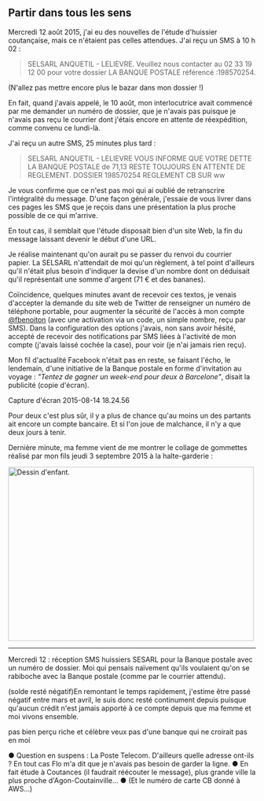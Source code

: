 ## Partir dans tous les sens

Mercredi 12 août 2015, j'ai eu des nouvelles de l'étude d'huissier coutançaise, mais ce n'étaient pas celles attendues. J'ai reçu un SMS à 10 h 02 :

> SELSARL ANQUETIL - LELIEVRE. Veuillez nous contacter au 02 33 19 12 00 pour votre dossier LA BANQUE POSTALE référencé :198570254.

(N'allez pas mettre encore plus le bazar dans mon dossier !)

En fait, quand j'avais appelé, le 10 août, mon interlocutrice avait commencé par me demander un numéro de dossier, que je n'avais pas puisque je n'avais pas reçu le courrier dont j'étais encore en attente de réexpédition, comme convenu ce lundi-là.

J'ai reçu un autre SMS, 25 minutes plus tard :

> SELSARL ANQUETIL - LELIEVRE VOUS INFORME QUE VOTRE DETTE LA BANQUE POSTALE de 71,13 RESTE TOUJOURS EN ATTENTE DE REGLEMENT. DOSSIER 198570254 REGLEMENT CB SUR ww

Je vous confirme que ce n'est pas moi qui ai oublié de retranscrire l'intégralité du message. D'une façon générale, j'essaie de vous livrer dans ces pages les SMS que je reçois dans une présentation la plus proche possible de ce qui m'arrive.

En tout cas, il semblait que l'étude disposait bien d'un site Web, la fin du message laissant devenir le début d'une URL.

Je réalise maintenant qu'on aurait pu se passer du renvoi du courrier papier. La SELSARL n'attendait de moi qu'un règlement, à tel point d'ailleurs qu'il n'était plus besoin d'indiquer la devise d'un nombre dont on déduisait qu'il représentait une somme d'argent (71 € et des bananes).

Coïncidence, quelques minutes avant de recevoir ces textos, je venais d'accepter la demande du site web de Twitter de renseigner un numéro de téléphone portable, pour augmenter la sécurité de l'accès à mon compte [@fbenoiton][1] (avec une activation via un code, un simple nombre, reçu par SMS). Dans la configuration des options j'avais, non sans avoir hésité, accepté de recevoir des notifications par SMS liées à l'activité de mon compte (j'avais laissé cochée la case), pour voir (je n'ai jamais rien reçu).

[1]: http://twitter.com/fbenoiton

Mon fil d'actualité Facebook n'était pas en reste, se faisant l'écho, le lendemain, d'une initiative de la Banque postale en forme d'invitation au voyage : *"Tentez de gagner un week-end pour deux à Barcelone"*, disait la publicité (copie d'écran).

Capture d'écran 2015-08-14 18.24.56

Pour deux c'est plus sûr, il y a plus de chance qu'au moins un des partants ait encore un compte bancaire. Et si l'on joue de malchance, il n'y a que deux jours à tenir.

Dernière minute, ma femme vient de me montrer le collage de gommettes réalisé par mon fils jeudi 3 septembre 2015 à la halte-garderie :

<a href="https://www.flickr.com/photos/benwatt/20944359338/" title="2015.09.04.dessin.soa"><img src="https://farm1.staticflickr.com/624/20944359338_c3a728575a.jpg" width="500" height="354" alt="Dessin d'enfant."></a>

***

Mercredi 12 : réception SMS huissiers SESARL pour la Banque postale avec un numéro de dossier. Moi qui pensais naïvement qu'ils voulaient qu'on se rabiboche avec la Banque postale (comme par le courrier attendu).

(solde resté négatif)En remontant le temps rapidement, j'estime être passé négatif entre mars et avril, le suis donc resté continument depuis puisque qu'aucun crédit n'est jamais apporté à ce compte depuis que ma femme et moi vivons ensemble. 

pas bien perçu riche et célèbre
veux pas d'une banque qui ne croirait pas en moi

● Question en suspens : La Poste Telecom. D'ailleurs quelle adresse ont-ils ? En tout cas Flo m'a dit que je n'avais pas besoin de garder la ligne. ● En fait étude à Coutances (il faudrait réécouter le message), plus grande ville la plus proche d'Agon-Coutainville... ● (Et le numéro de carte CB donné à AWS...)

